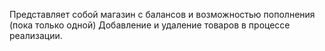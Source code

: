 Представляет собой магазин с балансов и возможностью пополнения (пока только одной)
Добавление и удаление товаров в процессе реализации.
